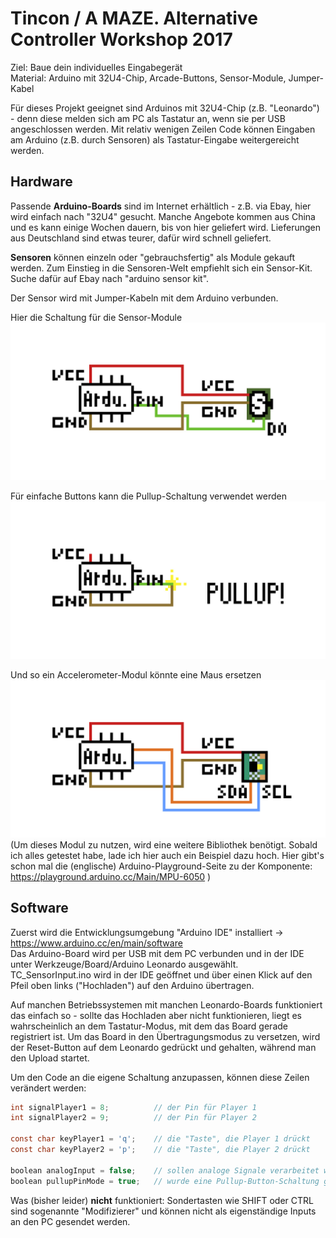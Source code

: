 
# Tincon / A MAZE. Alternative Controller Workshop 2017

Ziel: Baue dein individuelles Eingabegerät<br>
Material: Arduino mit 32U4-Chip, Arcade-Buttons, Sensor-Module, Jumper-Kabel

Für dieses Projekt geeignet sind Arduinos mit 32U4-Chip (z.B. "Leonardo") - denn diese melden sich am PC als Tastatur an, wenn sie per USB angeschlossen werden. Mit relativ wenigen Zeilen Code können Eingaben am Arduino (z.B. durch Sensoren) als Tastatur-Eingabe weitergereicht werden.

## Hardware

Passende <b>Arduino-Boards</b> sind im Internet erhältlich - z.B. via Ebay, hier wird einfach nach "32U4" gesucht. Manche Angebote kommen aus China und es kann einige Wochen dauern, bis von hier geliefert wird. Lieferungen aus Deutschland sind etwas teurer, dafür wird schnell geliefert.

<b>Sensoren</b> können einzeln oder "gebrauchsfertig" als Module gekauft werden. Zum Einstieg in die Sensoren-Welt empfiehlt sich ein Sensor-Kit. Suche dafür auf Ebay nach "arduino sensor kit". 

Der Sensor wird mit Jumper-Kabeln mit dem Arduino verbunden. 

Hier die Schaltung für die Sensor-Module
![Alt text](Schaltplan/Sensor.jpg?raw=true "Title")

Für einfache Buttons kann die Pullup-Schaltung verwendet werden
![Alt text](Schaltplan/Pullup-Button.jpg?raw=true "Title")

Und so ein Accelerometer-Modul könnte eine Maus ersetzen
![Alt text](Schaltplan/Accelerometer.jpg?raw=true "Title")
(Um dieses Modul zu nutzen, wird eine weitere Bibliothek benötigt. Sobald ich alles getestet habe, lade ich hier auch ein Beispiel dazu hoch. Hier gibt's schon mal die (englische) Arduino-Playground-Seite zu der Komponente: https://playground.arduino.cc/Main/MPU-6050 )

## Software

Zuerst wird die Entwicklungsumgebung "Arduino IDE" installiert -> https://www.arduino.cc/en/main/software
<br>Das Arduino-Board wird per USB mit dem PC verbunden und in der IDE unter Werkzeuge/Board/Arduino Leonardo ausgewählt.
<br>TC_SensorInput.ino wird in der IDE geöffnet und über einen Klick auf den Pfeil oben links ("Hochladen") auf den Arduino übertragen.

Auf manchen Betriebssystemen mit manchen Leonardo-Boards funktioniert das einfach so - sollte das Hochladen aber nicht funktionieren, liegt es wahrscheinlich an dem Tastatur-Modus, mit dem das Board gerade registriert ist. Um das Board in den Übertragungsmodus zu versetzen, wird der Reset-Button auf dem Leonardo gedrückt und gehalten, während man den Upload startet.

Um den Code an die eigene Schaltung anzupassen, können diese Zeilen verändert werden:

```c
int signalPlayer1 = 8;          // der Pin für Player 1
int signalPlayer2 = 9;          // der Pin für Player 2

const char keyPlayer1 = 'q';    // die "Taste", die Player 1 drückt
const char keyPlayer2 = 'p';    // die "Taste", die Player 2 drückt

boolean analogInput = false;    // sollen analoge Signale verarbeitet werden: analogInput = true;
boolean pullupPinMode = true;   // wurde eine Pullup-Button-Schaltung gebaut: pullupPinMode = true; 
```

Was (bisher leider) <b>nicht</b> funktioniert:
Sondertasten wie SHIFT oder CTRL sind sogenannte "Modifizierer" und können nicht als eigenständige Inputs an den PC gesendet werden. 

